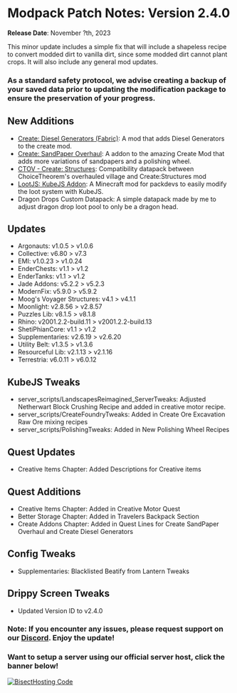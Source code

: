 # Modpack Patch Notes: Version 2.4.0
**Release Date**: November ?th, 2023

This minor update includes a simple fix that will include a shapeless recipe to convert modded dirt to vanilla dirt, since some modded dirt cannot plant crops. It will also include any general mod updates.
### As a standard safety protocol, we advise creating a backup of your saved data prior to updating the modification package to ensure the preservation of your progress.

## New Additions
- [Create: Diesel Generators (Fabric)](https://modrinth.com/mod/create-diesel-generators-fabric): A mod that adds Diesel Generators to the create mod.
- [Create: SandPaper Overhaul](https://modrinth.com/mod/create-sandpaper-overhaul): A addon to the amazing Create Mod that adds more variations of sandpapers and a polishing wheel.
- [CTOV - Create: Structures](https://modrinth.com/datapack/ctov-create-structures): Compatibility datapack between ChoiceTheorem's overhauled village and Create:Structures mod
- [LootJS: KubeJS Addon](https://modrinth.com/mod/lootjs): A Minecraft mod for packdevs to easily modify the loot system with KubeJS.
- Dragon Drops Custom Datapack: A simple datapack made by me to adjust dragon drop loot pool to only be a dragon head.
## Updates
- Argonauts: v1.0.5 > v1.0.6
- Collective: v6.80 > v7.3
- EMI: v1.0.23 > v1.0.24
- EnderChests: v1.1 > v1.2
- EnderTanks: v1.1 > v1.2
- Jade Addons: v5.2.2 > v5.2.3
- ModernFix: v5.9.0 > v5.9.2
- Moog's Voyager Structures: v4.1 > v4.1.1
- Moonlight: v2.8.56 > v2.8.57
- Puzzles Lib: v8.1.5 > v8.1.8
- Rhino: v2001.2.2-build.11 > v2001.2.2-build.13
- ShetiPhianCore: v1.1 > v1.2
- Supplementaries: v2.6.19 > v2.6.20
- Utility Belt: v1.3.5 > v1.3.6
- Resourceful Lib: v2.1.13 > v2.1.16
- Terrestria: v6.0.11 > v6.0.12
## KubeJS Tweaks
- server_scripts/LandscapesReimagined_ServerTweaks: Adjusted Netherwart Block Crushing Recipe and added in creative motor recipe.
- server_scripts/CreateFoundryTweaks: Added in Create Ore Excavation Raw Ore mixing recipes
- server_scripts/PolishingTweaks: Added in New Polishing Wheel Recipes
## Quest Updates
- Creative Items Chapter: Added Descriptions for Creative items
## Quest Additions
- Creative Items Chapter: Added in Creative Motor Quest
- Better Storage Chapter: Added in Travelers Backpack Section
- Create Addons Chapter: Added in Quest Lines for Create SandPaper Overhaul and Create Diesel Generators
## Config Tweaks
- Supplementaries: Blacklisted Beatify from Lantern Tweaks
## Drippy Screen Tweaks
- Updated Version ID to v2.4.0
### Note: If you encounter any issues, please request support on our [Discord](https://discord.gg/quenZthXgy). Enjoy the update!
### Want to setup a server using our official server host, click the banner below!
[![BisectHosting Code](https://raw.githubusercontent.com/M0nkeyPr0grammer/Landscapes-Reimagined/main/BH_Landscape_reimagined.png)](https://bisecthosting.com/landscapes_reimagined?r=modrinth+chanelog)

